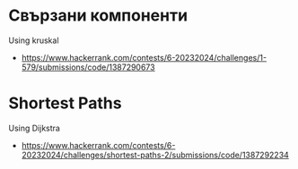 # Свързани компоненти
Using kruskal
* https://www.hackerrank.com/contests/6-20232024/challenges/1-579/submissions/code/1387290673

# Shortest Paths
Using Dijkstra
* https://www.hackerrank.com/contests/6-20232024/challenges/shortest-paths-2/submissions/code/1387292234
